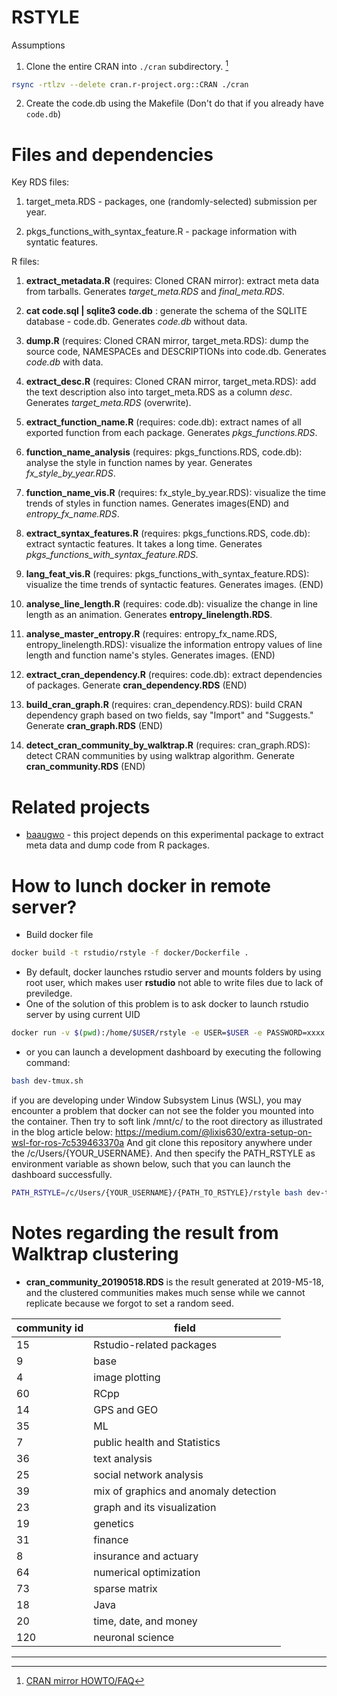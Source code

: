 # RSTYLE

Assumptions

1. Clone the entire CRAN into `./cran` subdirectory. [^1]

```sh
rsync -rtlzv --delete cran.r-project.org::CRAN ./cran
```

2. Create the code.db using the Makefile (Don't do that if you already have `code.db`)

# Files and dependencies

Key RDS files:

1. target_meta.RDS - packages, one (randomly-selected) submission per year.

2. pkgs_functions_with_syntax_feature.R - package information with syntatic features.

R files:

1. **extract_metadata.R** (requires: Cloned CRAN mirror): extract meta data from tarballs. Generates *target_meta.RDS* and *final_meta.RDS*.

2. **cat code.sql | sqlite3 code.db** : generate the schema of the SQLITE database - code.db. Generates *code.db* without data.

3. **dump.R** (requires: Cloned CRAN mirror, target_meta.RDS): dump the source code, NAMESPACEs and DESCRIPTIONs into code.db. Generates *code.db* with data.

4. **extract_desc.R** (requires: Cloned CRAN mirror, target_meta.RDS): add the text description also into target_meta.RDS as a column *desc*. Generates *target_meta.RDS* (overwrite).

5. **extract_function_name.R** (requires: code.db): extract names of all exported function from each package. Generates *pkgs_functions.RDS*.

6. **function_name_analysis** (requires: pkgs_functions.RDS, code.db): analyse the style in function names by year. Generates *fx_style_by_year.RDS*.

7. **function_name_vis.R** (requires: fx_style_by_year.RDS): visualize the time trends of styles in function names. Generates images(END) and *entropy_fx_name.RDS*.

8. **extract_syntax_features.R** (requires: pkgs_functions.RDS, code.db): extract syntactic features. It takes a long time. Generates *pkgs_functions_with_syntax_feature.RDS*.

9. **lang_feat_vis.R** (requires: pkgs_functions_with_syntax_feature.RDS): visualize the time trends of syntactic features. Generates images. (END)

10. **analyse_line_length.R** (requires: code.db): visualize the change in line length as an animation. Generates **entropy_linelength.RDS**.

11. **analyse_master_entropy.R** (requires: entropy_fx_name.RDS, entropy_linelength.RDS): visualize the information entropy values of line length and function name's styles. Generates images. (END)

12. **extract_cran_dependency.R** (requires: code.db): extract dependencies of packages. Generate **cran_dependency.RDS** (END)

13. **build_cran_graph.R** (requires: cran_dependency.RDS): build CRAN dependency graph based on two fields, say "Import" and "Suggests." Generate **cran_graph.RDS** (END)

14. **detect_cran_community_by_walktrap.R** (requires: cran_graph.RDS): detect CRAN communities by using walktrap algorithm. Generate **cran_community.RDS** (END)

# Related projects

* [baaugwo](https://github.com/chainsawriot/baaugwo) - this project depends on this experimental package to extract meta data and dump code from R packages.


# How to lunch docker in remote server?
- Build docker file
```sh
docker build -t rstudio/rstyle -f docker/Dockerfile . 
```
- By default, docker launches rstudio server and mounts folders by using root user, which makes user **rstudio** not able to write files due to lack of previledge. 
- One of the solution of this problem is to ask docker to launch rstudio server by using current UID

```sh
docker run -v $(pwd):/home/$USER/rstyle -e USER=$USER -e PASSWORD=xxxx -e USERID=$UID -p 8787:8787 rstudio/rstyle
```
- or you can launch a development dashboard by executing the following command:
```sh
bash dev-tmux.sh
```
if you are developing under Window Subsystem Linus (WSL), you may encounter a problem that docker can not see the folder you mounted into the container. Then try to soft link /mnt/c/ to the root directory as illustrated in the blog article below:
https://medium.com/@lixis630/extra-setup-on-wsl-for-ros-7c539463370a
And git clone this repository anywhere under the /c/Users/{YOUR_USERNAME}. And then specify the PATH_RSTYLE as environment variable as shown below, such that you can launch the dashboard successfully.
```sh
PATH_RSTYLE=/c/Users/{YOUR_USERNAME}/{PATH_TO_RSTYLE}/rstyle bash dev-tmux.sh
```
 

# Notes regarding the result from Walktrap clustering
- **cran_community_20190518.RDS** is the result generated at 2019-M5-18, and the clustered communities makes much sense while we cannot replicate because we forgot to set a random seed.

|community id   | field   | 
|---|---|
| 15  | Rstudio-related packages  |
| 9  | base   |
| 4  | image plotting   |
| 60  | RCpp   |
| 14  | GPS and GEO   |
| 35  | ML   |
| 7  | public health and Statistics   |
| 36  | text analysis    |
| 25  | social network analysis   |
| 39  | mix of graphics and anomaly detection   |
| 23  | graph and its visualization   |
| 19  | genetics   |
| 31  | finance   |
| 8  | insurance and actuary   |
| 64  | numerical optimization    |
| 73  | sparse matrix   |
| 18  | Java   |
| 20  | time, date, and money   |
| 120  | neuronal science   |

----
[^1]: [CRAN mirror HOWTO/FAQ](https://cran.r-project.org/mirror-howto.html)

